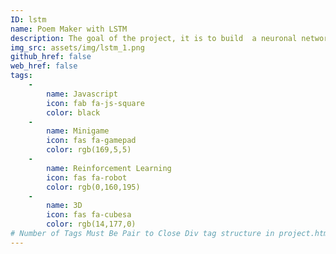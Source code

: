 ```yaml
---
ID: lstm
name: Poem Maker with LSTM
description: The goal of the project, it is to build  a neuronal network that has the ability to write poems. Specifically the neuronal network is an implementation of the vainilla LSTM architecture. It has been implementing with javascript, and is comming soon !!! 
img_src: assets/img/lstm_1.png
github_href: false
web_href: false
tags: 
    - 
        name: Javascript
        icon: fab fa-js-square
        color: black
    -
        name: Minigame
        icon: fas fa-gamepad
        color: rgb(169,5,5)
    -
        name: Reinforcement Learning
        icon: fas fa-robot
        color: rgb(0,160,195)
    -
        name: 3D
        icon: fas fa-cubesa
        color: rgb(14,177,0)
# Number of Tags Must Be Pair to Close Div tag structure in project.html
---
```

